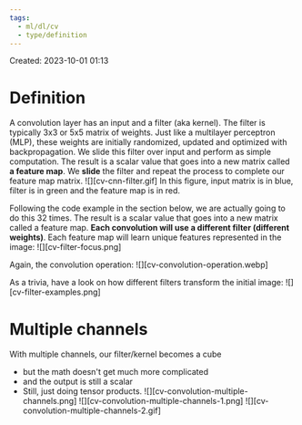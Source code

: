 ```yaml
---
tags:
  - ml/dl/cv
  - type/definition
---
```

Created: 2023-10-01 01:13
# Definition

A convolution layer has an input and a filter (aka kernel). The filter is typically 3x3 or 5x5 matrix of weights. Just like a multilayer perceptron (MLP), these weights are initially randomized, updated and optimized with backpropagation. We slide this filter over input and perform as simple computation. The result is a scalar value that goes into a new matrix called **a feature map**. We **slide** the filter and repeat the process to complete our feature map matrix. 
![][cv-cnn-filter.gif]
In this figure, input matrix is in blue, filter is in green and the feature map is in red.

Following the code example in the section below, we are actually going to do this 32 times. The result is a scalar value that goes into a new matrix called a feature map. **Each convolution will use a different filter (different weights)**. Each feature map will learn unique features represented in the image:
![][cv-filter-focus.png]

Again, the convolution operation:
![][cv-convolution-operation.webp]

As a trivia, have a look on how different filters transform the initial image:
![][cv-filter-examples.png]

# Multiple channels

With multiple channels, our filter/kernel becomes a cube
- but the math doesn't get much more complicated
- and the output is still a scalar
- Still, just doing tensor products.
![][cv-convolution-multiple-channels.png]
![][cv-convolution-multiple-channels-1.png]
![][cv-convolution-multiple-channels-2.gif]
